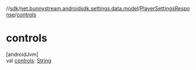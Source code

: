 //[sdk](../../../index.md)/[net.bunnystream.androidsdk.settings.data.model](../index.md)/[PlayerSettingsResponse](index.md)/[controls](controls.md)

# controls

[androidJvm]\
val [controls](controls.md): [String](https://kotlinlang.org/api/latest/jvm/stdlib/kotlin/-string/index.html)
